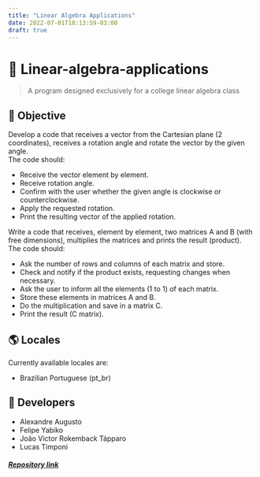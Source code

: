 ```yaml
---
title: "Linear Algebra Applications"
date: 2022-07-01T18:13:59-03:00
draft: true
---
```


# 📐 Linear-algebra-applications
> A program designed exclusively for a college linear algebra class

## 🎯 Objective
Develop a code that receives a vector from the Cartesian plane (2 coordinates), receives a
rotation angle and rotate the vector by the given angle.
<br>The code should:
- Receive the vector element by element.
- Receive rotation angle.
- Confirm with the user whether the given angle is clockwise or counterclockwise.
- Apply the requested rotation.
- Print the resulting vector of the applied rotation.
 
Write a code that receives, element by element, two matrices A and B (with free dimensions),
multiplies the matrices and prints the result (product).
<br>The code should:
- Ask the number of rows and columns of each matrix and store.
- Check and notify if the product exists, requesting changes when necessary.
- Ask the user to inform all the elements (1 to 1) of each matrix.
- Store these elements in matrices A and B.
- Do the multiplication and save in a matrix C.
- Print the result (C matrix).

## 🌎 Locales
Currently available locales are:

- Brazilian Portuguese (pt_br)

## 👤 Developers
- Alexandre Augusto
- Felipe Yabiko      
- João Victor Rokemback Tápparo       
- Lucas Timponi    

##### [Repository link](https://github.com/JohnnyHall/latte-dock-kde)